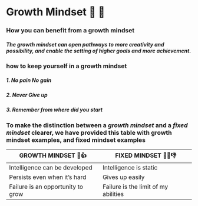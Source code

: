 # Growth Mindset :muscle:	:brain:	
### How you can benefit from a growth mindset
##### The growth mindset can open pathways to more creativity and possibility, and enable the setting of higher goals and more achievement.
### how to keep yourself in a growth mindset
##### 1. No pain No gain 
##### 2. Never Give up
##### 3. Remember from where did you start

### To make the distinction between a ***growth mindset*** and a ***fixed mindset*** clearer, we have provided this table with growth mindset examples, and fixed mindset examples

GROWTH MINDSET :brain::+1: | FIXED MINDSET :man_facepalming::-1:
------------ | -------------
Intelligence can be developed | Intelligence is static	
Persists even when it’s hard | Gives up easily	
Failure is an opportunity to grow | Failure is the limit of my abilities
